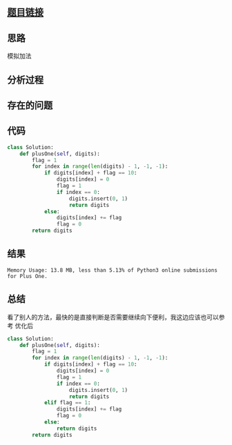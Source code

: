 [//]: # (@Author  : xu.junpeng)
[//]: # (@Time    : 2020/5/27 10:23 下午)
## [题目链接](https://leetcode.com/problems/plus-one/)

## 思路
模拟加法
## 分析过程

## 存在的问题

## 代码
```python
class Solution:
    def plusOne(self, digits):
        flag = 1
        for index in range(len(digits) - 1, -1, -1):
            if digits[index] + flag == 10:
                digits[index] = 0
                flag = 1
                if index == 0:
                    digits.insert(0, 1)
                    return digits
            else:
                digits[index] += flag
                flag = 0
        return digits
```

## 结果
```Runtime: 32 ms, faster than 67.79% of Python3 online submissions for Plus One.
Memory Usage: 13.8 MB, less than 5.13% of Python3 online submissions for Plus One.
```
## 总结
看了别人的方法，最快的是直接判断是否需要继续向下便利，我这边应该也可以参考
优化后
```python
class Solution:
    def plusOne(self, digits):
        flag = 1
        for index in range(len(digits) - 1, -1, -1):
            if digits[index] + flag == 10:
                digits[index] = 0
                flag = 1
                if index == 0:
                    digits.insert(0, 1)
                    return digits
            elif flag == 1:
                digits[index] += flag
                flag = 0
            else:
                return digits
        return digits

```